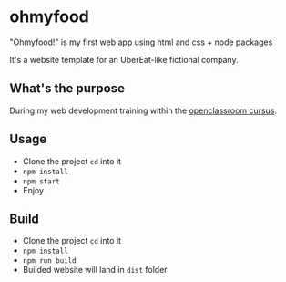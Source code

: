 # ohmyfood

"Ohmyfood!" is my first web app using html and css + node packages

It's a website template for an UberEat-like fictional company.

## What's the purpose

During my web development training within the [openclassroom cursus](https://openclassrooms.com/fr/paths/516-developpeur-dapplication-javascript-react).

## Usage

- Clone the project `cd` into it
- `npm install`
- `npm start`
- Enjoy

## Build

- Clone the project `cd` into it
- `npm install`
- `npm run build`
- Builded website will land in `dist` folder
